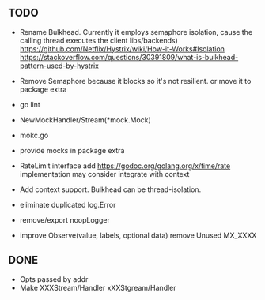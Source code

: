 ## TODO
* Rename Bulkhead. Currently it employs semaphore isolation, cause the calling thread
    executes the client libs/backends)
    https://github.com/Netflix/Hystrix/wiki/How-it-Works#Isolation
    https://stackoverflow.com/questions/30391809/what-is-bulkhead-pattern-used-by-hystrix

* Remove Semaphore because it blocks so it's not resilient.
    or move it to package extra

* go lint

* NewMockHandler/Stream(*mock.Mock)
* mokc.go
* provide mocks in package extra



* RateLimit interface
    add https://godoc.org/golang.org/x/time/rate implementation
    may consider integrate with context

* Add context support. Bulkhead can be thread-isolation.


* eliminate duplicated log.Error

* remove/export noopLogger

* improve Observe(value, labels, optional data)
    remove Unused MX_XXXX

## DONE
* Opts passed by addr
* Make XXXStream/Handler xXXStgream/Handler
